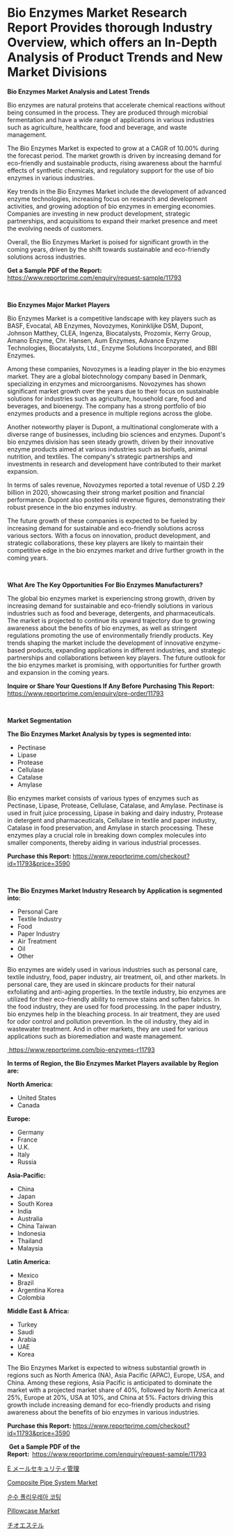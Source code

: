 <p><h1>Bio Enzymes Market Research Report Provides thorough Industry Overview, which offers an In-Depth Analysis of Product Trends and New Market Divisions</h1></p><p><strong>Bio Enzymes Market Analysis and Latest Trends</strong></p>
<p><p>Bio enzymes are natural proteins that accelerate chemical reactions without being consumed in the process. They are produced through microbial fermentation and have a wide range of applications in various industries such as agriculture, healthcare, food and beverage, and waste management.</p><p>The Bio Enzymes Market is expected to grow at a CAGR of 10.00% during the forecast period. The market growth is driven by increasing demand for eco-friendly and sustainable products, rising awareness about the harmful effects of synthetic chemicals, and regulatory support for the use of bio enzymes in various industries.</p><p>Key trends in the Bio Enzymes Market include the development of advanced enzyme technologies, increasing focus on research and development activities, and growing adoption of bio enzymes in emerging economies. Companies are investing in new product development, strategic partnerships, and acquisitions to expand their market presence and meet the evolving needs of customers.</p><p>Overall, the Bio Enzymes Market is poised for significant growth in the coming years, driven by the shift towards sustainable and eco-friendly solutions across industries.</p></p>
<p><strong>Get a Sample PDF of the Report:&nbsp;</strong> <a href="https://www.reportprime.com/enquiry/request-sample/11793">https://www.reportprime.com/enquiry/request-sample/11793</a></p>
<p>&nbsp;</p>
<p><strong>Bio Enzymes Major Market Players</strong></p>
<p><p>Bio Enzymes Market is a competitive landscape with key players such as BASF, Evocatal, AB Enzymes, Novozymes, Koninklijke DSM, Dupont, Johnson Matthey, CLEA, Ingenza, Biocatalysts, Prozomix, Kerry Group, Amano Enzyme, Chr. Hansen, Aum Enzymes, Advance Enzyme Technologies, Biocatalysts, Ltd., Enzyme Solutions Incorporated, and BBI Enzymes.</p><p>Among these companies, Novozymes is a leading player in the bio enzymes market. They are a global biotechnology company based in Denmark, specializing in enzymes and microorganisms. Novozymes has shown significant market growth over the years due to their focus on sustainable solutions for industries such as agriculture, household care, food and beverages, and bioenergy. The company has a strong portfolio of bio enzymes products and a presence in multiple regions across the globe.</p><p>Another noteworthy player is Dupont, a multinational conglomerate with a diverse range of businesses, including bio sciences and enzymes. Dupont's bio enzymes division has seen steady growth, driven by their innovative enzyme products aimed at various industries such as biofuels, animal nutrition, and textiles. The company's strategic partnerships and investments in research and development have contributed to their market expansion.</p><p>In terms of sales revenue, Novozymes reported a total revenue of USD 2.29 billion in 2020, showcasing their strong market position and financial performance. Dupont also posted solid revenue figures, demonstrating their robust presence in the bio enzymes industry.</p><p>The future growth of these companies is expected to be fueled by increasing demand for sustainable and eco-friendly solutions across various sectors. With a focus on innovation, product development, and strategic collaborations, these key players are likely to maintain their competitive edge in the bio enzymes market and drive further growth in the coming years.</p></p>
<p>&nbsp;</p>
<p><strong>What Are The Key Opportunities For Bio Enzymes Manufacturers?</strong></p>
<p><p>The global bio enzymes market is experiencing strong growth, driven by increasing demand for sustainable and eco-friendly solutions in various industries such as food and beverage, detergents, and pharmaceuticals. The market is projected to continue its upward trajectory due to growing awareness about the benefits of bio enzymes, as well as stringent regulations promoting the use of environmentally friendly products. Key trends shaping the market include the development of innovative enzyme-based products, expanding applications in different industries, and strategic partnerships and collaborations between key players. The future outlook for the bio enzymes market is promising, with opportunities for further growth and expansion in the coming years.</p></p>
<p><strong>Inquire or Share Your Questions If Any Before Purchasing This Report:</strong> <a href="https://www.reportprime.com/enquiry/pre-order/11793">https://www.reportprime.com/enquiry/pre-order/11793</a></p>
<p>&nbsp;</p>
<p><strong>Market Segmentation</strong></p>
<p><strong>The Bio Enzymes Market Analysis by types is segmented into:</strong></p>
<p><ul><li>Pectinase</li><li>Lipase</li><li>Protease</li><li>Cellulase</li><li>Catalase</li><li>Amylase</li></ul></p>
<p><p>Bio enzymes market consists of various types of enzymes such as Pectinase, Lipase, Protease, Cellulase, Catalase, and Amylase. Pectinase is used in fruit juice processing, Lipase in baking and dairy industry, Protease in detergent and pharmaceuticals, Cellulase in textile and paper industry, Catalase in food preservation, and Amylase in starch processing. These enzymes play a crucial role in breaking down complex molecules into smaller components, thereby aiding in various industrial processes.</p></p>
<p><strong>Purchase this Report:&nbsp;</strong><a href="https://www.reportprime.com/checkout?id=11793&price=3590">https://www.reportprime.com/checkout?id=11793&price=3590</a></p>
<p>&nbsp;</p>
<p><strong>The Bio Enzymes Market Industry Research by Application is segmented into:</strong></p>
<p><ul><li>Personal Care</li><li>Textile Industry</li><li>Food</li><li>Paper Industry</li><li>Air Treatment</li><li>Oil</li><li>Other</li></ul></p>
<p><p>Bio enzymes are widely used in various industries such as personal care, textile industry, food, paper industry, air treatment, oil, and other markets. In personal care, they are used in skincare products for their natural exfoliating and anti-aging properties. In the textile industry, bio enzymes are utilized for their eco-friendly ability to remove stains and soften fabrics. In the food industry, they are used for food processing. In the paper industry, bio enzymes help in the bleaching process. In air treatment, they are used for odor control and pollution prevention. In the oil industry, they aid in wastewater treatment. And in other markets, they are used for various applications such as bioremediation and waste management.</p></p>
<p><a href="https://www.reportprime.com/bio-enzymes-r11793">&nbsp;https://www.reportprime.com/bio-enzymes-r11793</a></p>
<p><strong>In terms of Region, the Bio Enzymes Market Players available by Region are:</strong></p>
<p>
    <p> <strong> North America: </strong>
        <ul>
            <li>United States</li>
            <li>Canada</li>
        </ul>
        </p> 
    <p> <strong> Europe: </strong>
        <ul>
            <li>Germany</li>
            <li>France</li>
            <li>U.K.</li>
            <li>Italy</li>
            <li>Russia</li>
        </ul>
        </p> 
    <p> <strong> Asia-Pacific: </strong>
        <ul>
            <li>China</li>
            <li>Japan</li>
            <li>South Korea</li>
            <li>India</li>
            <li>Australia</li>
            <li>China Taiwan</li>
            <li>Indonesia</li>
            <li>Thailand</li>
            <li>Malaysia</li>
        </ul>
        </p> 
    <p> <strong> Latin America: </strong>
        <ul>
            <li>Mexico</li>
            <li>Brazil</li>
            <li>Argentina Korea</li>
            <li>Colombia</li>
        </ul>
        </p> 
    <p> <strong> Middle East & Africa: </strong>
        <ul>
            <li>Turkey</li>
            <li>Saudi</li>
            <li>Arabia</li>
            <li>UAE</li>
            <li>Korea</li>
        </ul>
    </p>
    </p>
<p><p>The Bio Enzymes Market is expected to witness substantial growth in regions such as North America (NA), Asia Pacific (APAC), Europe, USA, and China. Among these regions, Asia Pacific is anticipated to dominate the market with a projected market share of 40%, followed by North America at 25%, Europe at 20%, USA at 10%, and China at 5%. Factors driving this growth include increasing demand for eco-friendly products and rising awareness about the benefits of bio enzymes in various industries.</p></p>
<p><strong>Purchase this Report: </strong><a href="https://www.reportprime.com/checkout?id=11793&price=3590">https://www.reportprime.com/checkout?id=11793&price=3590</a></p>
<p>&nbsp;<strong>Get a Sample PDF of the Report:&nbsp;&nbsp;</strong><a href="https://www.reportprime.com/enquiry/request-sample/11793">https://www.reportprime.com/enquiry/request-sample/11793</a></p>
<p><strong></strong></p>
<p><p><a href="https://github.com/WhitneyMurphy1982/Market-Research-Report-List-1/blob/main/621165969580.md">E メールセキュリティ管理</a></p><p><a href="https://github.com/peachesmcdowel1/Market-Research-Report-List-2/blob/main/composite-pipe-system-market.md">Composite Pipe System Market</a></p><p><a href="https://github.com/KoleLedner/Market-Research-Report-List-1/blob/main/392767867144.md">순수 폴리우레아 코팅</a></p><p><a href="https://issuu.com/reportprime-2/docs/pillowcase-market-size-2030.pptx">Pillowcase Market</a></p><p><a href="https://medium.com/@estasprer20231/%E3%83%81%E3%82%AA%E3%82%A8%E3%82%B9%E3%83%86%E3%83%AB%E5%B8%82%E5%A0%B4%E8%A6%8F%E6%A8%A1%E3%81%AF-%E3%82%B0%E3%83%AD%E3%83%BC%E3%83%90%E3%83%AB%E7%94%A3%E6%A5%AD%E3%81%AB%E3%81%8A%E3%81%91%E3%82%8B%E6%9C%80%E9%81%A9%E3%81%AA%E3%83%9E%E3%83%BC%E3%82%B1%E3%83%86%E3%82%A3%E3%83%B3%E3%82%B0%E3%83%81%E3%83%A3%E3%83%8D%E3%83%AB%E3%82%92%E7%A4%BA%E3%81%97%E3%81%A6%E3%81%84%E3%81%BE%E3%81%99-1e6688bcc2f0">チオエステル</a></p></p>